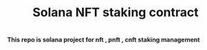 <!DOCTYPE html>
<html lang="en">
  <head>
    <meta charset="UTF-8" />
    <meta name="viewport" content="width=device-width, initial-scale=1.0" />
    <meta
      name="description"
      content="solana staking contract - pnft , cnft , nft"
    />
  </head>
  <body>

<h1 style="text-align: center;">Solana NFT staking contract</h1>

<div style="display:flex; justify-content:space-between">
    <h4 style="float: left;">This repo is solana project for nft , pnft , cnft staking management</h4>

</div>
